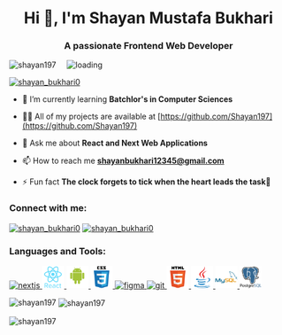 <h1 align="center">Hi 👋, I'm Shayan Mustafa Bukhari</h1>
<h3 align="center">A passionate Frontend Web Developer</h3>
<img align="right" width="400px" src="https://cdn.dribbble.com/users/1162077/screenshots/3848914/programmer.gif" alt="loading">
<p align="left"> <img src="https://komarev.com/ghpvc/?username=shayan197&label=Profile%20views&color=0e75b6&style=flat" alt="shayan197" /> </p>

<p align="left"> <a href="https://twitter.com/shayan_bukhari0" target="blank"><img src="https://img.shields.io/twitter/follow/shayan_bukhari0?logo=twitter&style=for-the-badge" alt="shayan_bukhari0" /></a> </p>

- 🌱 I’m currently learning **Batchlor's in Computer Sciences**

- 👨‍💻 All of my projects are available at [https://github.com/Shayan197](https://github.com/Shayan197)

- 💬 Ask me about **React and Next Web Applications**

- 📫 How to reach me **shayanbukhari12345@gmail.com**

- ⚡ Fun fact **The clock forgets to tick when the heart leads the task🤗**

<h3 align="left">Connect with me:</h3>
<p align="left">
<a href="https://twitter.com/shayan_bukhari0" target="blank"><img align="center" src="https://raw.githubusercontent.com/rahuldkjain/github-profile-readme-generator/master/src/images/icons/Social/twitter.svg" alt="shayan_bukhari0" height="30" width="40" /></a>
<a href="https://instagram.com/shayan_bukhari0" target="blank"><img align="center" src="https://raw.githubusercontent.com/rahuldkjain/github-profile-readme-generator/master/src/images/icons/Social/instagram.svg" alt="shayan_bukhari0" height="30" width="40" /></a>
</p>

<h3 align="left">Languages and Tools:</h3>
<p align="left"><a href="https://nextjs.org/" target="_blank" rel="noreferrer"> <img src="https://cdn.worldvectorlogo.com/logos/nextjs-2.svg" alt="nextjs" width="40" height="40"/> </a> <a href="https://reactjs.org/" target="_blank" rel="noreferrer"> <img src="https://raw.githubusercontent.com/devicons/devicon/master/icons/react/react-original-wordmark.svg" alt="react" width="40" height="40"/> </a> <a href="https://developer.android.com" target="_blank" rel="noreferrer"> <img src="https://raw.githubusercontent.com/devicons/devicon/master/icons/android/android-original-wordmark.svg" alt="android" width="40" height="40"/> </a> <a href="https://www.w3schools.com/css/" target="_blank" rel="noreferrer"> <img src="https://raw.githubusercontent.com/devicons/devicon/master/icons/css3/css3-original-wordmark.svg" alt="css3" width="40" height="40"/> </a> <a href="https://www.figma.com/" target="_blank" rel="noreferrer"> <img src="https://www.vectorlogo.zone/logos/figma/figma-icon.svg" alt="figma" width="40" height="40"/> </a> <a href="https://git-scm.com/" target="_blank" rel="noreferrer"> <img src="https://www.vectorlogo.zone/logos/git-scm/git-scm-icon.svg" alt="git" width="40" height="40"/> </a> <a href="https://www.w3.org/html/" target="_blank" rel="noreferrer"> <img src="https://raw.githubusercontent.com/devicons/devicon/master/icons/html5/html5-original-wordmark.svg" alt="html5" width="40" height="40"/> </a> <a href="https://www.java.com" target="_blank" rel="noreferrer"> <img src="https://raw.githubusercontent.com/devicons/devicon/master/icons/java/java-original.svg" alt="java" width="40" height="40"/> </a> <a href="https://www.mysql.com/" target="_blank" rel="noreferrer"> <img src="https://raw.githubusercontent.com/devicons/devicon/master/icons/mysql/mysql-original-wordmark.svg" alt="mysql" width="40" height="40"/> </a> <a href="https://www.postgresql.org" target="_blank" rel="noreferrer"> <img src="https://raw.githubusercontent.com/devicons/devicon/master/icons/postgresql/postgresql-original-wordmark.svg" alt="postgresql" width="40" height="40"/> </a> </p>

<p><img align="left" src="https://github-readme-stats.vercel.app/api/top-langs?username=shayan197&show_icons=true&locale=en&layout=compact" alt="shayan197" /></p>

<p>&nbsp;<img align="center" src="https://github-readme-stats.vercel.app/api?username=shayan197&show_icons=true&locale=en" alt="shayan197" /></p>

<p><img align="center" src="https://github-readme-streak-stats.herokuapp.com/?user=shayan197&" alt="shayan197" /></p>
